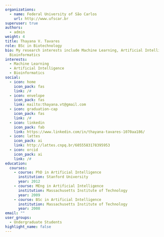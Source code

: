 ```yaml
---
organizations:
  - name: Federal University of São Carlos
    url: http://www.ufscar.br
superuser: true
authors:
  - admin
weight: 4
title: Thayana V. Tavares
role: BSc in Biotechnology
bio: My research interests include Machine Learning, Artificial Intelligence and
  Bioinformatics
interests:
  - Machine Learning
  - Artificial Intelligence
  - Bioinformatics
social:
  - icon: home
    icon_pack: fas
    link: /#
  - icon: envelope
    icon_pack: fas
    link: mailto:thayana.vt@gmail.com
  - icon: graduation-cap
    icon_pack: fas
    link: /#
  - icon: linkedin
    icon_pack: fab
    link: https://www.linkedin.com/in/thayana-tavares-1070aa186/
  - icon: lattes
    icon_pack: ai
    link: http://lattes.cnpq.br/6055583178395953
  - icon: orcid
    icon_pack: ai
    link: /#
education:
  courses:
    - course: PhD in Artificial Intelligence
      institution: Stanford University
      year: 2012
    - course: MEng in Artificial Intelligence
      institution: Massachusetts Institute of Technology
      year: 2009
    - course: BSc in Artificial Intelligence
      institution: Massachusetts Institute of Technology
      year: 2008
email: ""
user_groups:
  - Undergraduate Students
highlight_name: false
---
```

